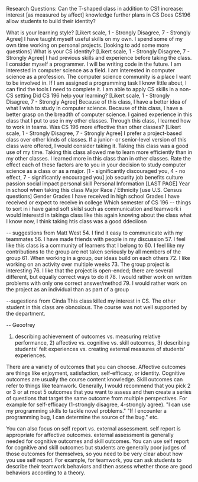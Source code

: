 Research Questions:
Can the T-shaped class in addition to CS1 increase:
interest [as measured by affect]
knowledge 
further plans in CS
Does CS196 allow students to build their identity?

What is your learning style? [Likert scale, 1 - Strongly Disagree, 7 - Strongly Agree]
I have taught myself useful skills on my own.
I spend some of my own time working on personal projects.
[looking to add some more questions]
What is your CS identity? [Likert scale, 1 - Strongly Disagree, 7 - Strongly Agree]
I had previous skills and experience before taking the class.
I consider myself a programmer.
I will be writing code in the future.
I am interested in computer science as a field.
I am interested in computer science as a profession.
The computer science community is a place I want to be involved in.
If I am assigned a programming task I know little about, I can find the tools I need to complete it.
I am able to apply CS skills in a non-CS setting
Did CS 196 help your learning? [Likert scale, 1 - Strongly Disagree, 7 - Strongly Agree]
Because of this class, I have a better idea of what I wish to study in computer science.
Because of this class, I have a better grasp on the breadth of computer science.
I gained experience in this class that I put to use in my other classes.
Through this class, I learned how to work in teams.
Was CS 196 more effective than other classes? [Likert scale, 1 - Strongly Disagree, 7 - Strongly Agree]
I prefer a project-based class over other kinds of classes. 
If a junior- or senior-level version of this class were offered, I would consider taking it.
Taking this class was a good use of my time.
Taking this class allowed me to learn more efficiently than in my other classes.
I learned more in this class than in other classes.
Rate the effect each of these factors are to you in your decision to study computer science as a class or as a major. [1 - significantly discouraged you, 4 - no effect, 7 - significantly encouraged you]
job security
job benefits
culture
passion
social impact
personal skill
Personal Information [LAST PAGE]
Year in school when taking this class
Major
Race / Ethnicity [use U.S. Census questions]
Gender
Grades I have received in high school
Grades I have received or expect to receive in college
Which semester of CS 196
-- things to sort in
i have gaind soft skilsl such as communication and teamwork
i would interestd in takinga class like this again
knowing about the class what I know now, I think taking htis class was a good ddeciiosn

-- suggestions from Matt West
54. I find it easy to communicate with my teammates
56. I have made friends with people in my discussion
57. I feel like this class is a community of learners that I belong to
60. I feel like my contributions to the group are not taken seriously by all members of the group
61. When working in a group, our ideas build on each others
72. I like working on an activity over multiple weeks
73. The group project is interesting
76. I like that the project is open-ended; there are several different, but equally correct ways to do it
78. I would rather work on written problems with only one correct answer/method
79. I would rather work on the project as an individual than as part of a group

--sugestions from Cinda
This class killed my interest in CS.
 The other student in this class are obnoxious. 
The course was not well supported by the department. 

-- Geoofrey
1) describing achievement of outcomes vs. measuring relative performance, 2) affective vs. cognitive vs. skill outcomes, 3) describing students' felt experiences vs. creating external measures of students' experiences.

There are a variety of outcomes that you can choose. Affective outcomes are things like enjoyment, satisfaction, self-efficacy, or identity. Cognitive outcomes are usually the course content knowledge. Skill outcomes can refer to things like teamwork. Generally, I would recommend that you pick 2 or 3 or at most 5 outcomes that you want to assess and then create a series of questions that target the same outcome from multiple perspectives. For example for self-efficacy (1-strongly disagree, 4-strongly agree). "I can use my programming skills to tackle novel problems." "If I encounter a programming bug, I can determine the source of the bug." etc.

You can also focus on self report vs. external assessment. self report is appropriate for affective outcomes. external assessment is generally needed for cognitive outcomes and skill outcomes. You can use self report for cognitive and skill outcomes but students are generally poor judges of those outcomes for themselves, so you need to be very clear about how you use self report. For example, for teamwork, you can ask students to describe their teamwork behaviors and then assess whether those are good behaviors according to a theory.

